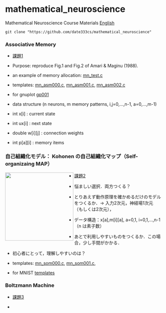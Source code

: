 ﻿# mathematical_neuroscience
Mathematical Neuroscience Course Materials [English](README.md)


    git clone "https://github.com/date333cs/mathematical_neuroscience"


### Associative Memory

- [課題1](./docs/project160415associative.pdf)

- Purpose: reproduce Fig.1 and Fig.2 of Amari & Maginu (1988).

- an example of memory allocation:  [mn_test.c](mn_test.c)
- templates: [mn_asm000.c](mn_asm000.c), [mn_asm001.c](mn_asm002.c), [mn_asm002.c](mn_asm002.c)
- for gnuplot [gp001](gp001)
- data structure (n neurons, m memory patterns, i,j=0,...,n-1, a=0,...,m-1)
 - int x[i] :  current state
 - int ux[i] : next state 
 - double w[i][j] : connection weights
 - int p[a][i] : memory items

### 自己組織化モデル： Kohonen の自己組織化マップ（Self-organizaing MAP）


<img src="https://github.com/date333cs/mathematical_neuroscience/blob/master/result_som_102.png" height="220px" align="left">

- [課題2](./docs/project160513neural_som.pdf)

- 悩ましい選択．両方つくる？

 - とりあえず動作原理を確かめるだけのモデルをつくるか．→ 入力2次元，神経場1次元（もしくは2次元），
  - データ構造：x[a],m[i][a], a=0,1, i=0,1,...,n-1 （n は素子数）

 - あとで利用しやすいものをつくるか．この場合，少し手間がかかる．

 - 初心者にとって，理解しやすいのは？

- templates: [mn_som000.c](mn_som000.c), [mn_som001.c](mn_som001.c),
 - for MNIST [templates](http://www.cs.miyazaki-u.ac.jp/~date/lectures/2015neural/mnist/index.html)


### Boltzmann Machine

- [課題3](./docs/project160610bolzmann.pdf)

+



